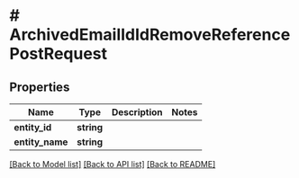 # # ArchivedEmailIdIdRemoveReferencePostRequest

## Properties

Name | Type | Description | Notes
------------ | ------------- | ------------- | -------------
**entity_id** | **string** |  |
**entity_name** | **string** |  |

[[Back to Model list]](../../README.md#models) [[Back to API list]](../../README.md#endpoints) [[Back to README]](../../README.md)

